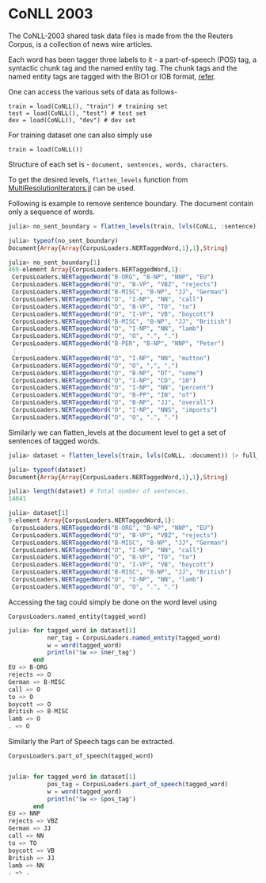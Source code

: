 # CoNLL 2003
The CoNLL-2003 shared task data files
is made from the the Reuters Corpus,
is a collection of news wire articles.

Each word has been tagger three labels to it -
a part-of-speech (POS) tag, a syntactic chunk tag and
the named entity tag.
The chunk tags and the named entity tags are tagged
with the BIO1 or IOB format,
[refer](https://en.wikipedia.org/wiki/Inside%E2%80%93outside%E2%80%93beginning_(tagging)).

One can access the various sets of data as follows-

    train = load(CoNLL(), "train") # training set
    test = load(CoNLL(), "test") # test set
    dev = load(CoNLL(), "dev") # dev set

For training dataset one can also simply use

    train = load(CoNLL())

Structure of each set is - `document, sentences, words, characters`.

To get the desired levels, `flatten_levels` function from [MultiResolutionIterators.jl](https://github.com/oxinabox/MultiResolutionIterators.jl) can be used.

Following is example to remove sentence boundary.
The document contain only a sequence of words.

```julia
julia> no_sent_boundary = flatten_levels(train, lvls(CoNLL, :sentence)) |> full_consolidate

julia> typeof(no_sent_boundary)
Document{Array{Array{CorpusLoaders.NERTaggedWord,1},1},String}

julia> no_sent_boundary[1]
469-element Array{CorpusLoaders.NERTaggedWord,1}:
 CorpusLoaders.NERTaggedWord("B-ORG", "B-NP", "NNP", "EU")
 CorpusLoaders.NERTaggedWord("O", "B-VP", "VBZ", "rejects")
 CorpusLoaders.NERTaggedWord("B-MISC", "B-NP", "JJ", "German")
 CorpusLoaders.NERTaggedWord("O", "I-NP", "NN", "call")
 CorpusLoaders.NERTaggedWord("O", "B-VP", "TO", "to")
 CorpusLoaders.NERTaggedWord("O", "I-VP", "VB", "boycott")
 CorpusLoaders.NERTaggedWord("B-MISC", "B-NP", "JJ", "British")
 CorpusLoaders.NERTaggedWord("O", "I-NP", "NN", "lamb")
 CorpusLoaders.NERTaggedWord("O", "O", ".", ".")
 CorpusLoaders.NERTaggedWord("B-PER", "B-NP", "NNP", "Peter")
 ⋮
 CorpusLoaders.NERTaggedWord("O", "I-NP", "NN", "mutton")
 CorpusLoaders.NERTaggedWord("O", "O", ",", ",")
 CorpusLoaders.NERTaggedWord("O", "B-NP", "DT", "some")
 CorpusLoaders.NERTaggedWord("O", "I-NP", "CD", "10")
 CorpusLoaders.NERTaggedWord("O", "I-NP", "NN", "percent")
 CorpusLoaders.NERTaggedWord("O", "B-PP", "IN", "of")
 CorpusLoaders.NERTaggedWord("O", "B-NP", "JJ", "overall")
 CorpusLoaders.NERTaggedWord("O", "I-NP", "NNS", "imports")
 CorpusLoaders.NERTaggedWord("O", "O", ".", ".")
```

Similarly we can flatten_levels at the document level
to get a set of sentences of tagged words.

```julia
julia> dataset = flatten_levels(train, lvls(CoNLL, :document)) |> full_consolidate

julia> typeof(dataset)
Document{Array{Array{CorpusLoaders.NERTaggedWord,1},1},String}

julia> length(dataset) # Total number of sentences.
14041

julia> dataset[1]
9-element Array{CorpusLoaders.NERTaggedWord,1}:
 CorpusLoaders.NERTaggedWord("B-ORG", "B-NP", "NNP", "EU")
 CorpusLoaders.NERTaggedWord("O", "B-VP", "VBZ", "rejects")
 CorpusLoaders.NERTaggedWord("B-MISC", "B-NP", "JJ", "German")
 CorpusLoaders.NERTaggedWord("O", "I-NP", "NN", "call")
 CorpusLoaders.NERTaggedWord("O", "B-VP", "TO", "to")
 CorpusLoaders.NERTaggedWord("O", "I-VP", "VB", "boycott")
 CorpusLoaders.NERTaggedWord("B-MISC", "B-NP", "JJ", "British")
 CorpusLoaders.NERTaggedWord("O", "I-NP", "NN", "lamb")
 CorpusLoaders.NERTaggedWord("O", "O", ".", ".")
```

Accessing the tag could simply be done on the word level using

    CorpusLoaders.named_entity(tagged_word)

```julia
julia> for tagged_word in dataset[1]
           ner_tag = CorpusLoaders.named_entity(tagged_word)
           w = word(tagged_word)
           println("$w => $ner_tag")
       end
EU => B-ORG
rejects => O
German => B-MISC
call => O
to => O
boycott => O
British => B-MISC
lamb => O
. => O
```

Similarly the Part of Speech tags can be extracted.

    CorpusLoaders.part_of_speech(tagged_word)

```julia

julia> for tagged_word in dataset[1]
           pos_tag = CorpusLoaders.part_of_speech(tagged_word)
           w = word(tagged_word)
           println("$w => $pos_tag")
       end
EU => NNP
rejects => VBZ
German => JJ
call => NN
to => TO
boycott => VB
British => JJ
lamb => NN
. => .

```
